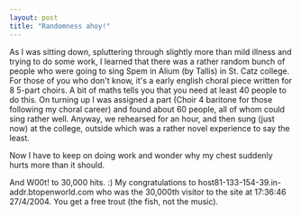 ```yaml
---
layout: post
title: "Randomness ahoy!"
---
```

As I was sitting down, spluttering through slightly more than mild illness and
trying to do some work, I learned that there was a rather random bunch of
people who were going to sing Spem in Alium (by Tallis) in St. Catz college.
For those of you who don't know, it's a early english choral piece written for
8 5-part choirs. A bit of maths tells you that you need at least 40 people to
do this. On turning up I was assigned a part (Choir 4 baritone for those
following my choral career) and found about 60 people, all of whom could sing
rather well. Anyway, we rehearsed for an hour, and then sung (just now) at the
college, outside which was a rather novel experience to say the least.

Now I have to keep on doing work and wonder why my chest suddenly hurts more
than it should.

And W00t! to 30,000 hits. :) My congratulations to host81-133-154-39.in-
addr.btopenworld.com who was the 30,000th visitor to the site at 17:36:46
27/4/2004. You get a free trout (the fish, not the music).


